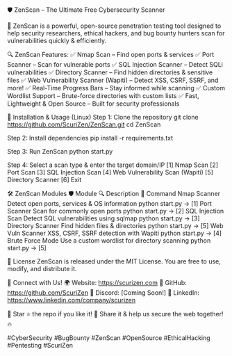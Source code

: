 🛡️ ZenScan – The Ultimate Free Cybersecurity Scanner

🚀 ZenScan is a powerful, open-source penetration testing tool designed to help security researchers, ethical hackers, and bug bounty hunters scan for vulnerabilities quickly & efficiently.

🔍 ZenScan Features:
✅ Nmap Scan – Find open ports & services
✅ Port Scanner – Scan for vulnerable ports
✅ SQL Injection Scanner – Detect SQLi vulnerabilities
✅ Directory Scanner – Find hidden directories & sensitive files
✅ Web Vulnerability Scanner (Wapiti) – Detect XSS, CSRF, SSRF, and more!
✅ Real-Time Progress Bars – Stay informed while scanning
✅ Custom Wordlist Support – Brute-force directories with custom lists
✅ Fast, Lightweight & Open Source – Built for security professionals

📌 Installation & Usage (Linux)
Step 1: Clone the repository
git clone https://github.com/ScuriZen/ZenScan.git 
cd ZenScan

Step 2: Install dependencies
pip install -r requirements.txt

Step 3: Run ZenScan
python start.py

Step 4: Select a scan type & enter the target domain/IP
[1] Nmap Scan
[2] Port Scan
[3] SQL Injection Scan
[4] Web Vulnerability Scan (Wapiti)
[5] Directory Scanner
[6] Exit

🛠️ ZenScan Modules
🛡️ Module	🔍 Description	📂 Command
Nmap Scanner	Detect open ports, services & OS information	python start.py → [1]
Port Scanner	Scan for commonly open ports	python start.py → [2]
SQL Injection Scan	Detect SQL vulnerabilities using sqlmap	python start.py → [3]
Directory Scanner	Find hidden files & directories	python start.py → [5]
Web Vuln Scanner	XSS, CSRF, SSRF detection with Wapiti	python start.py → [4]
Brute Force Mode	Use a custom wordlist for directory scanning	python start.py → [5]


📝 License
ZenScan is released under the MIT License. You are free to use, modify, and distribute it.

📢 Connect with Us!
🌍 Website: https://scurizen.com
🐙 GitHub: https://github.com/ScuriZen
💬 Discord: [Coming Soon!]
📢 LinkedIn: https://www.linkedin.com/company/scurizen

🔗 Star ⭐ the repo if you like it!
📢 Share it & help us secure the web together! 🔥

#CyberSecurity #BugBounty #ZenScan #OpenSource #EthicalHacking #Pentesting #ScuriZen

